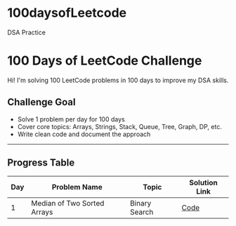 # 100daysofLeetcode
DSA Practice

# 100 Days of LeetCode Challenge 

Hi! I'm solving 100 LeetCode problems in 100 days to improve my DSA skills.

## Challenge Goal
- Solve 1 problem per day for 100 days
- Cover core topics: Arrays, Strings, Stack, Queue, Tree, Graph, DP, etc.
- Write clean code and document the approach

---

## Progress Table

| Day | Problem Name                  | Topic          | Solution Link                                      |
|-----|-------------------------------|----------------|----------------------------------------------------|
| 1   | Median of Two Sorted Arrays   | Binary Search  | [Code](./Day01/MedianOfTwoSortedArrays.java)       |

